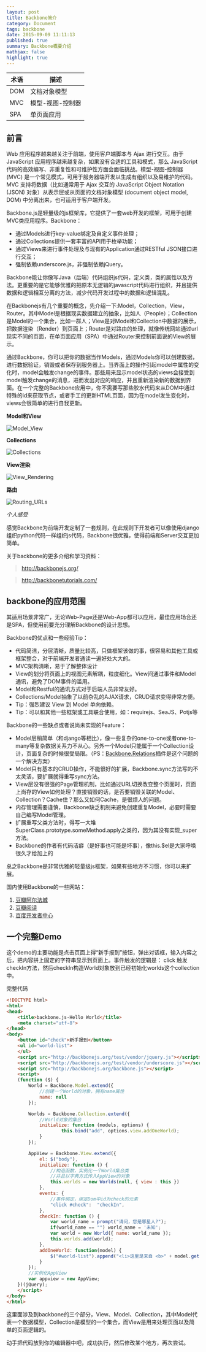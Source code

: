 ```yaml
---
layout: post
title: Backbone简介
category: Document
tags: backbone
date: 2015-09-09 11:11:13
published: true
summary: Backbone概要介绍
mathjax: false
highlight: true
---
```


  术语  |  描述
--------|----------
 DOM    | 文档对象模型
 MVC    | 模型-视图-控制器
 SPA    | 单页面应用

## 前言

Web 应用程序越来越关注于前端，使用客户端脚本与 Ajax 进行交互。由于 JavaScript 应用程序越来越复杂，如果没有合适的工具和模式，那么 JavaScript 代码的高效编写、非重复性和可维护性方面会面临挑战。模型-视图-控制器 (MVC) 是一个常见模式，可用于服务器端开发以生成有组织以及易维护的代码。MVC 支持将数据（比如通常用于 Ajax 交互的 JavaScript Object Notation (JSON) 对象）从表示层或从页面的文档对象模型 (document object model, DOM) 中分离出来，也可适用于客户端开发。

Backbone.js是轻量级的js框架库，它提供了一套web开发的框架，可用于创建MVC类应用程序。Backbone：

- 通过Models进行key-value绑定及自定义事件处理；
- 通过Collections提供一套丰富的API用于枚举功能；
- 通过Views来进行事件处理及与现有的Application通过RESTful JSON接口进行交互；
- 强制依赖underscore.js，非强制依赖jQuery。

Backbone能让你像写Java（后端）代码组织js代码，定义类，类的属性以及方法。更重要的是它能够优雅的把原本无逻辑的javascript代码进行组织，并且提供数据和逻辑相互分离的方法，减少代码开发过程中的数据和逻辑混乱。

在Backbonejs有几个重要的概念，先介绍一下:Model，Collection，View，Router。其中Model是根据现实数据建立的抽象，比如人（People）；Collection是Model的一个集合，比如一群人；View是对Model和Collection中数据的展示，把数据渲染（Render）到页面上；Router是对路由的处理，就像传统网站通过url现实不同的页面，在单页面应用（SPA）中通过Router来控制前面说的View的展示。

通过Backbone，你可以把你的数据当作Models，通过Models你可以创建数据，进行数据验证，销毁或者保存到服务器上。当界面上的操作引起model中属性的变化时，model会触发change的事件。那些用来显示model状态的views会接受到model触发change的消息，进而发出对应的响应，并且重新渲染新的数据到界面。在一个完整的Backbone应用中，你不需要写那些胶水代码来从DOM中通过特殊的id来获取节点，或者手工的更新HTML页面，因为在model发生变化时，views会很简单的进行自我更新。

**Model和View**

![Model_View](http://backbonejs.org/docs/images/intro-model-view.svg)

**Collections**

![Collections](http://backbonejs.org/docs/images/intro-collections.svg)

**View渲染**

![View_Rendering](http://backbonejs.org/docs/images/intro-views.svg)

**路由**

![Routing_URLs](http://backbonejs.org/docs/images/intro-routing.svg)

*个人感受*

感觉Backbone为前端开发定制了一套规则，在此规则下开发者可以像使用django组织python代码一样组织js代码，Backbone很优雅，使得前端和Server交互更加简单。

关于backbone的更多介绍和学习资料：

> http://backbonejs.org/

> http://backbonetutorials.com/


## backbone的应用范围

其适用场景非常广，无论Web-Page还是Web-App都可以应用，最佳应用场合还是SPA，但使用前要充分理解Backbone的设计思想。

Backbone的优点和一些经验Tip：

- 代码简洁，分层清晰，质量比较高，只做框架该做的事，很容易和其他工具或框架整合，对于前端开发者通读一遍好处大大的。
- MVC架构清晰，易于了解整体设计
- View的划分将页面上的视图元素解耦，粒度细化。View间通过事件和Model通讯，避免了DOM事件的滥用。
- Model和Restful的通讯方式对于后端人员非常友好。
- Collections/Model抽象了以前杂乱的AJAX请求，CRUD请求变得非常方便。
- Tip：强烈建议 View 到 Model 单向依赖。
- Tip：可以和其他一些框架或工具联合使用，如：requirejs、SeaJS、Potjs等

Backbone的一些缺点或者说尚未实现的Feature：

- Model层稍简单（和django等相比），像一些复杂的one-to-one或者one-to-many等复杂数据关系力不从心。另外一个Model只能属于一个Collection设计，页面复杂的时候很受局限。（PS：[Backbone.Relations](https://github.com/PaulUithol/Backbone-relational)插件是这个问题的一个解决方案）
- Model只有基本的CRUD操作，不能很好的扩展，Backbone.sync方法写的不太灵活，要扩展就得重写sync方法。
- View层没有很强的Page管理机制，比如通过URL切换改变整个页面时，页面上尚存的View如何处理？直接销毁的话，是否要销毁关联的Model、Collection？Cache住？那么又如何Cache，是很烦人的问题。
- 内存管理需要谨慎，Backbone缺乏机制来避免创建重复Model，必要时需要自己编写Model管理。
- 扩展重写父类方法时，得写一大堆SuperClass.prototype.someMethod.apply之类的，因为其没有实现_super方法。
- Backbone的作者有代码洁癖（是好事也可能是坏事），像this.$el是大家呼唤很久才给加上的

总之Backbone是非常优雅的轻量级js框架，如果有些地方不习惯，你可以来扩展。

国内使用Backbone的一些网站：

1. [豆瓣阿尔法城](http://alphatown.com/)
2. [豆瓣阅读](http://read.douban.com/)
3. [百度开发者中心](http://developer.baidu.com/)

## 一个完整Demo

这个demo的主要功能是点击页面上得“新手报到”按钮，弹出对话框，输入内容之后，把内容拼上固定的字符串显示到页面上。事件触发的逻辑是： click 触发checkIn方法，然后checkIn构造World对象放到已经初始化worlds这个collection中。

完整代码

```html
<!DOCTYPE html>
<html>
<head>
    <title>backbone.js-Hello World</title>
    <meta charset="utf-8">
</head>
<body>
    <button id="check">新手报到</button>
    <ul id="world-list">
    </ul>
    <script src="http://backbonejs.org/test/vendor/jquery.js"></script>
    <script src="http://backbonejs.org/test/vendor/underscore.js"></script>
    <script src="http://backbonejs.org/backbone.js"></script>
    <script>
    (function ($) {
        World = Backbone.Model.extend({
            //创建一个World的对象，拥有name属性
            name: null
        });

        Worlds = Backbone.Collection.extend({
            //World对象的集合
            initialize: function (models, options) {
                    this.bind("add", options.view.addOneWorld);
            }
        });

        AppView = Backbone.View.extend({
            el: $("body"),
            initialize: function () {
                //构造函数，实例化一个World集合类
                //并且以字典方式传入AppView的对象
                this.worlds = new Worlds(null, { view : this })
            },
            events: {
                //事件绑定，绑定Dom中id为check的元素
                "click #check":  "checkIn",
            },
            checkIn: function () {
                var world_name = prompt("请问，您是哪星人?");
                if(world_name == "") world_name = '未知';
                var world = new World({ name: world_name });
                this.worlds.add(world);
            },
            addOneWorld: function(model) {
                $("#world-list").append("<li>这里是来自 <b>" + model.get('name') + "</b> 星球的问候：hello world！</li>");
            }
        });
        //实例化AppView
        var appview = new AppView;
    })(jQuery);
    </script>
</body>
</html>
```

这里面涉及到backbone的三个部分，View、Model、Collection，其中Model代表一个数据模型，Collection是模型的一个集合，而View是用来处理页面以及简单的页面逻辑的。

动手把代码放到你的编辑器中吧，成功执行，然后修改某个地方，再次尝试。

